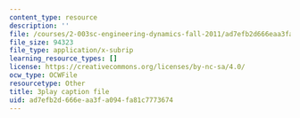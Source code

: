 ```yaml
---
content_type: resource
description: ''
file: /courses/2-003sc-engineering-dynamics-fall-2011/ad7efb2d666eaa3fa094fa81c7773674_fK9AGvLf3yw.srt
file_size: 94323
file_type: application/x-subrip
learning_resource_types: []
license: https://creativecommons.org/licenses/by-nc-sa/4.0/
ocw_type: OCWFile
resourcetype: Other
title: 3play caption file
uid: ad7efb2d-666e-aa3f-a094-fa81c7773674
---
```

